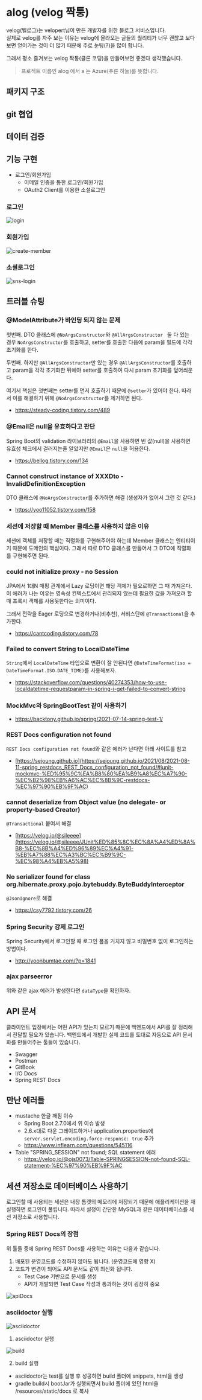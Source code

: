 # alog (velog 짝퉁)

velog(벨로그)는 velopert님이 만든 개발자를 위한 블로그 서비스입니다.  
실제로 velog를 자주 보는 이유는 velog에 올라오는 글들의 퀄리티가 너무 괜찮고 보다보면 얻어가는 것이 더 많기 때문에 주로 눈팅(?)을 많이 합니다.

그래서 평소 즐겨보는 velog 짝퉁(클론 코딩)을 만들어보면 좋겠다 생각했습니다. 

> 프로젝트 이름인 alog 에서 a 는 Azure(푸른 하늘)를 뜻합니다.

## 패키지 구조

## git 협업

## 데이터 검증

## 기능 구현

- 로그인/회원가입
  - 이메일 인증을 통한 로그인/회원가입
  - OAuth2 Client를 이용한 소셜로그인

### 로그인

![login](https://user-images.githubusercontent.com/55525868/197791392-a1b3880f-c14f-427b-afa9-0415b4583235.png)

### 회원가입

![create-member](https://user-images.githubusercontent.com/55525868/197791383-5dbaff23-8d67-4389-be9f-b9fc7d38017e.png)

### 소셜로그인

![sns-login](https://user-images.githubusercontent.com/55525868/197791402-8f0ab835-1d4c-4b36-98b9-19592a20cc06.png)
  
## 트러블 슈팅

### @ModelAttribute가 바인딩 되지 않는 문제

첫번째. DTO 클래스에 `@NoArgsConstructor`와 `@AllArgsConstructor ` 둘 다 있는 경우 `NoArgsConstructor`를 호출하고, setter를 호출한 다음에 param을 필드에 각각 초기화를 한다.

두번째. 하지만 `@AllArgsConstructor`만 있는 경우 `@AllArgsConstructor`를 호출하고 param을 각각 초기화한 뒤에야 setter를 호출하여 다시 param 초기화를 덮어씌운다.

여기서 핵심은 첫번째는 setter를 먼저 호출하기 때문에 `@setter`가 있어야 한다. 따라서 이를 해결하기 위해 `@NoArgsConstructor`를 제거하면 된다.

- https://steady-coding.tistory.com/489

###  @Email은 null을 유효하다고 판단

Spring Boot의 validation 라이브러리의 `@Email`을 사용하면 빈 값(null)을 사용하면 유효성 체크에서 걸러지는줄 알았지만 `@Email`은 `null`을 허용한다.

- https://bellog.tistory.com/134

### Cannot construct instance of XXXDto - InvalidDefinitionException

DTO 클래스에 `@NoArgsConstructor`를 추가하면 해결 (생성자가 없어서 그런 것 같다.)

- https://yoo11052.tistory.com/158

### 세션에 저장할 때 Member 클래스를 사용하지 않은 이유

세션에 객체를 저장할 때는 직렬화를 구현해주어야 하는데 Member 클래스는 엔티티이기 때문에 도메인의 핵심이다. 그래서 따로 DTO 클래스를 만들어서 그 DTO에 직렬화를 구현해주면 된다. 

### could not initialize proxy - no Session

JPA에서 1대N 매핑 관계에서 Lazy 로딩이면 해당 객체가 필요로하면 그 때 가져온다. 이 에러가 나는 이유는 영속성 컨텍스트에서 관리되지 않는데 필요한 값을 가져오려 할 때 프록시 객체를 사용못한다는 의미이다.

그래서 전략을 Eager 로딩으로 변경하거나(비추천), 서비스단에 `@Transactional`을 추가한다. 

- https://cantcoding.tistory.com/78

### Failed to convert String to LocalDateTime

`String`에서 `LocalDateTime` 타입으로 변환이 잘 안된다면 `@DateTimeFormat(iso = DateTimeFormat.ISO.DATE_TIME)`를 사용해보자.

- https://stackoverflow.com/questions/40274353/how-to-use-localdatetime-requestparam-in-spring-i-get-failed-to-convert-string

### MockMvc와 SpringBootTest 같이 사용하기

- https://backtony.github.io/spring/2021-07-14-spring-test-1/

### REST Docs configuration not found

`REST Docs configuration not found`와 같은 에러가 난다면 아래 사이트를 참고

- [https://sejoung.github.io](https://sejoung.github.io/2021/08/2021-08-11-spring_restdocs_REST_Docs_configuration_not_found/#junit-mockmvc-%ED%95%9C%EA%B8%80%EA%B9%A8%EC%A7%90-%EC%B2%98%EB%A6%AC%EC%8B%9C-restdocs-%EC%97%90%EB%9F%AC)

### cannot deserialize from Object value (no delegate- or property-based Creator)

`@Transactional` 붙여서 해결

- [https://velog.io/@sileeee](https://velog.io/@sileeee/JUnit%ED%85%8C%EC%8A%A4%ED%8A%B8-%EC%8B%A4%ED%96%89%EC%A4%91-%EB%A7%88%EC%A3%BC%EC%B9%9C-%EC%98%A4%EB%A5%98)

### No serializer found for class org.hibernate.proxy.pojo.bytebuddy.ByteBuddyInterceptor

`@JsonIgnore`로 해결

- https://csy7792.tistory.com/26

### Spring Security 강제 로그인

Spring Security에서 로그인할 때 로그인 폼을 거치지 않고 비밀번호 없이 로그인하는 방법이다.

- http://yoonbumtae.com/?p=1841
  
### ajax parseerror

위와 같은 ajax 에러가 발생한다면 `dataType`을 확인하자.

## API 문서

클라이언트 입장에서는 어떤 API가 있는지 모르기 때문에 백엔드에서 API를 잘 정리해서 전달할 필요가 있습니다. 백엔드에서 개발한 실제 코드를 토대로 자동으로 API 문서화를 만들어주는 툴들이 있습니다.

- Swagger
- Postman
- GitBook
- I/O Docs
- Spring REST Docs

## 만난 에러들

- mustache 한글 깨짐 이슈
  - Spring Boot 2.7.0에서 위 이슈 발생
  - 2.6.x대로 다운 그레이드하거나 application.properties에 `server.servlet.encoding.force-response: true` 추가
  - https://www.inflearn.com/questions/545116
- Table "SPRING_SESSION" not found; SQL statement 에러
  - https://velog.io/@ojs0073/Table-SPRINGSESSION-not-found-SQL-statement-%EC%97%90%EB%9F%AC

## 세션 저장소로 데이터베이스 사용하기

로그인할 때 사용되는 세션은 내장 톰캣의 메모리에 저장되기 때문에 애플리케이션을 재실행하면 로그인이 풀립니다. 따라서 설정이 간단한 MySQL과 같은 데이터베이스를 세션 저장소로 사용합니다.

### Spring REST Docs의 장점

위 툴들 중에 Spring REST Docs를 사용하는 이유는 다음과 같습니다.

1. 배포된 운영코드를 수정하지 않아도 됩니다. (운영코드에 영향 X)
2. 코드가 변경이 되어도 API 문서도 같이 최신화 됩니다.
   - Test Case 기반으로 문서를 생성
   - API가 개발되면 Test Case 작성과 통과하는 것이 굉장히 중요

![apiDocs](https://user-images.githubusercontent.com/55525868/194799370-bbbf6b5f-7980-4043-8664-6c6f2fa0a51c.PNG)

### asciidoctor 실행

![asciidoctor](https://user-images.githubusercontent.com/55525868/194816059-8f7487d2-db03-4532-8d23-1334eea06b33.PNG)

1. asciidoctor 실행

![build](https://user-images.githubusercontent.com/55525868/194810511-9e5d75ad-898f-45ce-863e-4554a1046624.PNG)

2. build 실행

- asciidoctor는 test를 실행 후 성공하면 build 폴더에 snippets, html을 생성
- gradle build시 bootJar가 실행되면서 build 폴더에 있던 html을 /resources/static/docs 로 복사

